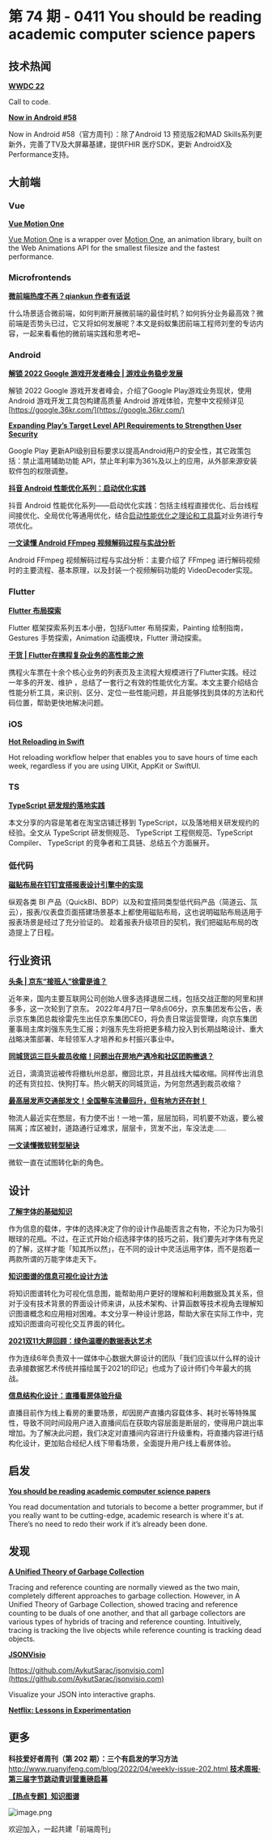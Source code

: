# 第 74 期 - 0411 You should be reading academic computer science papers
## 技术热闻
[**WWDC 22**](https://developer.apple.com/wwdc22/)

Call to code.

[**Now in Android #58**](https://medium.com/androiddevelopers/now-in-android-58-a8919ba01d45)

Now in Android #58（官方周刊）：除了Android 13 预览版2和MAD Skills系列更新外，完善了TV及大屏幕基建，提供FHIR 医疗SDK，更新 AndroidX及Performance支持。

## 大前端
### Vue
[**Vue Motion One**](https://vue-motion-one.vercel.app/#/)

[Vue Motion One](https://github.com/wobsoriano/vue-motion-one) is a wrapper over [Motion One](https://motion.dev/), an animation library, built on the Web Animations API for the smallest filesize and the fastest performance.

### Microfrontends
[**微前端热度不再？qiankun 作者有话说**](https://mp.weixin.qq.com/s/yIT7F5_7uj9MA-P_oh0OaQ)

什么场景适合微前端，如何判断开展微前端的最佳时机？如何拆分业务最高效？微前端是否势头已过，它又将如何发展呢？本文是蚂蚁集团前端工程师刘奎的专访内容，一起来看看他的微前端实践和思考吧~

### Android
[**解锁 2022 Google 游戏开发者峰会 | 游戏业务稳步发展**](https://mp.weixin.qq.com/s/uAU9uF-jQ4JbpOo4fGTqgg)

解锁 2022 Google 游戏开发者峰会，介绍了Google Play游戏业务现状，使用 Android 游戏开发工具包构建高质量 Android 游戏体验，完整中文视频详见[https://google.36kr.com/](https://google.36kr.com/)

[**Expanding Play’s Target Level API Requirements to Strengthen User Security**](https://android-developers.googleblog.com/2022/04/expanding-plays-target-level-api-requirements-to-strengthen-user-security.html)

Google Play 更新API级别目标要求以提高Android用户的安全性，其它政策包括：禁止滥用辅助功能 API，禁止年利率为36%及以上的应用，从外部来源安装软件包的权限调整。

[**抖音 Android 性能优化系列：启动优化实践**](https://juejin.cn/post/7080065015197204511)

抖音 Android 性能优化系列——启动优化实践：包括主线程直接优化、后台线程间接优化、全局优化等通用优化，结合[启动性能优化之理论和工具篇](https://link.juejin.cn/?target=https%3A%2F%2Fmp.weixin.qq.com%2Fs%3F__biz%3DMzI1MzYzMjE0MQ%3D%3D%26mid%3D2247491335%26idx%3D1%26sn%3De3eabd9253ab2f83925af974db3f3072%26scene%3D21%23wechat_redirect)对业务进行专项优化。

[**一文读懂 Android FFmpeg 视频解码过程与实战分析**](https://juejin.cn/post/7072198840035573790)

Android FFmpeg 视频解码过程与实战分析：主要介绍了 FFmpeg 进行解码视频时的主要流程、基本原理，以及封装一个视频解码功能的 VideoDecoder实现。

### Flutter
[**Flutter 布局探索**](https://juejin.cn/post/7080815937003192351)

Flutter 框架探索系列五本小册，包括Flutter 布局探索，Painting 绘制指南，Gestures 手势探索，Animation 动画模块，Flutter 滑动探索。

[**干货 | Flutter在携程复杂业务的高性能之旅**](https://mp.weixin.qq.com/s/QgPXNpdU2mlAb6tlcsm_eQ)

携程火车票在十余个核心业务的列表页及主流程大规模进行了Flutter实践。经过一年多的开发、维护 ，总结了一套行之有效的性能优化方案。本文主要介绍结合性能分析工具，来识别、区分、定位一些性能问题，并且能够找到具体的方法和代码位置，帮助更快地解决问题。

### iOS
[**Hot Reloading in Swift**](https://swiftpackageindex.com/krzysztofzablocki/Inject)

Hot reloading workflow helper that enables you to save hours of time each week, regardless if you are using UIKit, AppKit or SwiftUI.

### TS
[**TypeScript 研发规约落地实践**](https://mp.weixin.qq.com/s/9J6ftE8XUC5s02D1rJmLFg)

本文分享的内容是笔者在淘宝店铺迁移到 TypeScript，以及落地相关研发规约的经验。全文从 TypeScript 研发侧规范、 TypeScript 工程侧规范、TypeScript Compiler、 TypeScript 的竞争者和工具链、总结五个方面展开。

### 低代码
[**磁贴布局在钉钉宜搭报表设计引擎中的实现**](https://mp.weixin.qq.com/s/PSTut5ahAB8nlJ9kBpBaxw)

纵观各类 BI 产品（QuickBI、BDP）以及和宜搭同类型低代码产品（简道云、氚云），报表/仪表盘页面搭建场景基本上都使用磁贴布局，这也说明磁贴布局适用于报表场景是经过了充分验证的。
趁着报表升级项目的契机，我们把磁贴布局的改造提上了日程。

## 行业资讯
[**头条 | 京东“接班人”徐雷是谁？**](https://mp.weixin.qq.com/s/sgiigk6FowTAopoYtkuUJg)

近年来，国内主要互联网公司创始人很多选择退居二线，包括交战正酣的阿里和拼多多，这一次轮到了京东。
2022年4月7日一早8点06分，京东集团发布公告，表示京东集团总裁徐雷先生出任京东集团CEO，将负责日常运营管理，向京东集团董事局主席刘强东先生汇报；刘强东先生将把更多精力投入到长期战略设计、重大战略决策部署、年轻领军人才培养和乡村振兴事业中。

[**同城货运三巨头裁员收缩！问题出在房地产遇冷和社区团购撤退？**](https://mp.weixin.qq.com/s/g6Qui0D7TWoB2NL8oQkTUA)

近日，滴滴货运被传将撤杭州总部，撤回北京，并且战线大幅收缩。同样传出消息的还有货拉拉、快狗打车。热火朝天的同城货运，为何忽然遇到裁员收缩？

[**最高层发声交通部发文！全国整车流量回升，但有地方还在封！**](https://mp.weixin.qq.com/s/U5XhI77RqqGJPYm9U1Pg2Q)

物流人最近实在憋屈，有力使不出！一地一策，层层加码，司机要不劝返，要么被隔离；库区被封，道路通行证难求，层层卡，货发不出，车没法走……

[**一文读懂微软转型秘诀**](https://mp.weixin.qq.com/s/0z5sBpq8Wl8BDI8xUH-j6w)

微软一直在试图转化新的角色。[
](https://stackoverflow.blog/2022/03/31/time-to-get-on-trend-filters/)
## 设计
[**了解字体的基础知识**](https://sspai.com/post/71957)

作为信息的载体，字体的选择决定了你的设计作品能否言之有物，不沦为只为吸引眼球的花瓶。不过，在正式开始介绍选择字体的技巧之前，我们要先对字体有充足的了解，这样才能「知其所以然」，在不同的设计中灵活运用字体，而不是抱着一两款所谓的万能字体走天下。

[**知识图谱的信息可视化设计方法**](https://mp.weixin.qq.com/s/GwZ26WC-rX4XHS9mroFhTA)

将知识图谱转化为可视化信息图，能帮助用户更好的理解和利用数据及其关系，但对于没有技术背景的界面设计师来讲，从技术架构、计算函数等技术视角去理解知识图谱概念和应用相对困难。本文分享一种设计思路，帮助大家在实际工作中，完成知识图谱向可视化交互界面的转化。

[**2021双11大屏回顾：绿色温暖的数据表达艺术**](https://mp.weixin.qq.com/s/gW6Mvk4-7IPtHdkmBDEP5g)

作为连续6年负责双十一媒体中心数据大屏设计的团队「我们应该以什么样的设计去承接数据艺术传统并描绘属于2021的印记」也成为了设计师们今年最大的挑战。

[**信息结构化设计：直播看房体验升级**](https://mp.weixin.qq.com/s/UpoXlufnB_vhF4kVIYOHBA)

直播目前作为线上看房的重要场景，却因房产直播内容载体多、耗时长等特殊属性，导致不同时间段用户进入直播间后在获取内容层面是断层的，使得用户跳出率增加。为了解决此问题，我们决定对直播间内容进行升级重构，将直播内容进行结构化设计，更加贴合经纪人线下带看场景，全面提升用户线上看房体验。

## 启发
[**You should be reading academic computer science papers**](https://stackoverflow.blog/2022/04/07/you-should-be-reading-academic-computer-science-papers/)

You read documentation and tutorials to become a better programmer, but if you really want to be cutting-edge, academic research is where it's at. There’s no need to redo their work if it’s already been done.

## 发现
[**A Unified Theory of Garbage Collection**](https://www.cs.cornell.edu/courses/cs6120/2019fa/blog/unified-theory-gc/)

Tracing and reference counting are normally viewed as the two main, completely different approaches to garbage collection. However, in A Unified Theory of Garbage Collection, showed tracing and reference counting to be duals of one another, and that all garbage collectors are various types of hybrids of tracing and reference counting. Intuitively, tracing is tracking the live objects while reference counting is tracking dead objects.

[**JSONVisio**](https://jsonvisio.com/)


[https://github.com/AykutSarac/jsonvisio.com](https://github.com/AykutSarac/jsonvisio.com)

Visualize your JSON into interactive graphs.

[**Netflix: Lessons in Experimentation**](https://www.aakashg.com/2022/01/18/netflix-experimentation/)


## 更多
**科技爱好者周刊（第 202 期）：三个有启发的学习方法**
[http://www.ruanyifeng.com/blog/2022/04/weekly-issue-202.html
](http://www.ruanyifeng.com/blog/2022/04/weekly-issue-202.html)
[**技术周报·第三届字节跳动青训营重磅启幕**](https://mp.weixin.qq.com/s/-eIxQzlc7IixPSlO9OGeKw)


[**【热点专题】知识图谱**](https://mp.weixin.qq.com/s/LD8iLwcMSqZVyO_-N_ITsA)

![image.png](https://cdn.nlark.com/yuque/0/2020/png/85771/1605930034828-7fc81343-651f-4a15-8465-eebe5a23cf61.png#crop=0&crop=0&crop=1&crop=1&height=31&id=UcFmc&margin=%5Bobject%20Object%5D&name=image.png&originHeight=90&originWidth=2186&originalType=binary&ratio=1&rotation=0&showTitle=false&size=14325&status=done&style=none&title=&width=746)


欢迎加入，一起共建「前端周刊」

